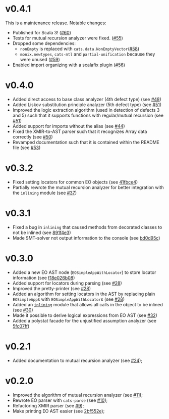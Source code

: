 # v0.4.1
This is a maintenance release. Notable changes:
- Published for Scala 3! ([#60](https://github.com/polystat/odin/pull/60))
- Tests for mutual recursion analyzer were fixed. ([#55](https://github.com/polystat/odin/pull/55))
- Dropped some dependencies:
  - `nonEmpty` is replaced with `cats.data.NonEmptyVector`([#58](https://github.com/polystat/odin/pull/58))
  - `monix.newtypes`, `cats-mtl` and `partial-unification` because they were unused ([#59](https://github.com/polystat/odin/pull/59))
- Enabled import organizing with a scalafix plugin ([#56](https://github.com/polystat/odin/pull/56))

# v0.4.0
- Added direct access to base class analyzer (4th defect type) (see [#48](https://github.com/polystat/odin/pull/48))
- Added Liskov substitution principle analyzer (5th defect type) (see [#51](https://github.com/polystat/odin/pull/51))
- Improved the logic extraction algorithm (used in detection of defects 3 and 5) such that it supports functions with regular/mutual recursion (see [#51](https://github.com/polystat/odin/pull/51))
- Added support for imports without the alias (see [#44](https://github.com/polystat/odin/pull/44))
- Fixed the XMIR-to-AST parser such that it recognizes Array data correctly (see [#50](https://github.com/polystat/odin/pull/50))
- Revamped documentation such that it is contained within the README file (see [#53](https://github.com/polystat/odin/pull/53))


# v0.3.2
- Fixed setting locators for common EO objects (see [41fbce4](https://github.com/polystat/odin/commit/41fbce4c313b4fc1def41d799d5eb5a422e5e630))
- Partially rewrote the mutual recursion analyzer for better integration with the `inlining` module (see [#37](https://github.com/polystat/odin/pull/37)) 

# v0.3.1
- Fixed a bug in `inlining` that caused methods from decorated classes to not be inlined (see [891f4e3](https://github.com/polystat/odin/commit/891f4e3f4d6d156a1a5e0b6fb92a385eeac6fb79))
- Made SMT-solver not output information to the console (see [bd0d95c](https://github.com/polystat/odin/commit/bd0d95c6d5b11d384ea5b3ae8cea0a97a6257aa0))  

# v0.3.0
- Added a new EO AST node (`EOSimpleAppWithLocator`) to store locator information (see [f18e026b08](<https://github.com/nikololiahim/odin/blob/f18e026b0844904c516b315577619bf4d7c7fabf/core/src/main/scala/org/polystat/odin/core/ast/ast.scala#:~:text=sealed%20case%20class%20EOSimpleAppWithLocator,)%20extends%20EOApp%5BA%5D>)) 
- Added support for locators during parsing (see [#28](https://github.com/polystat/odin/pull/28))
- Improved the pretty-printer (see [#28](https://github.com/polystat/odin/pull/28))
- Added an algorithm for setting locators in the AST by replacing plain `EOSimpleApp`s with `EOSimpleAppWithLocator`s  (see [#28](https://github.com/polystat/odin/pull/28))
- Added an [`inlining`](https://github.com/nikololiahim/odin/tree/b3aeb59dbe4d478fda8a9424cb40ae6e9b39bfb5/analysis/src/main/scala/org/polystat/odin/analysis/inlining) module that allows all calls in the object to be inlined (see [#30](https://github.com/polystat/odin/pull/30))
- Made it possible to derive logical expressions from EO AST (see [#32](https://github.com/polystat/odin/pull/32))
- Added a polystat facade for the unjustified assumption analyzer (see [5fc07ff](https://github.com/polystat/odin/pull/32/commits/5fc07fffe7b044c3673ea15831bea860964924f3)) 

# v0.2.1

- Added documentation to mutual recursion analyzer (see [#24]( https://github.com/polystat/odin/pull/24 ));

# v0.2.0

- Improved the algorithm of mutual recursion analyzer (see [#11]( https://github.com/polystat/odin/pull/11 ));
- Rewrote EO parser with `cats-parse` (see [#10]( https://github.com/polystat/odin/pull/10 ));
- Refactoring XMIR parser (see [#9]( https://github.com/polystat/odin/pull/9 ));
- Make printing EO AST easier (see [2bf552e]( https://github.com/polystat/odin/commit/2bf552e ));
